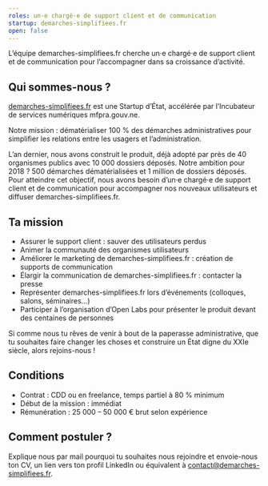 ```yaml
---
roles: un·e chargé·e de support client et de communication
startup: demarches-simplifiees.fr
open: false
---
```


L’équipe demarches-simplifiees.fr cherche un·e chargé·e de support client et de communication pour l’accompagner dans sa croissance d’activité.

<!--more-->

## Qui sommes-nous ?

[demarches-simplifiees.fr](https://www.demarches-simplifiees.fr) est une Startup d’État, accélérée par l’Incubateur de services numériques mfpra.gouv.ne.

Notre mission : dématérialiser 100 % des démarches administratives pour simplifier les relations entre les usagers et l’administration.

L’an dernier, nous avons construit le produit, déjà adopté par près de 40 organismes publics avec 10 000 dossiers déposés. Notre ambition pour 2018 ? 500 démarches dématérialisées et 1 million de dossiers déposés. Pour atteindre cet objectif, nous avons besoin d’un·e chargé·e de support client et de communication pour accompagner nos nouveaux utilisateurs et diffuser demarches-simplifiees.fr.

## Ta mission

- Assurer le support client : sauver des utilisateurs perdus
- Animer la communauté des organismes utilisateurs
- Améliorer le marketing de demarches-simplifiees.fr : création de supports de communication
- Élargir la communication de demarches-simplifiees.fr : contacter la presse
- Représenter demarches-simplifiees.fr lors d’événements (colloques, salons, séminaires…)
- Participer à l’organisation d’Open Labs pour présenter le produit devant des centaines de personnes

Si comme nous tu rêves de venir à bout de la paperasse administrative, que tu souhaites faire changer les choses et construire un État digne du XXIe siècle, alors rejoins-nous !

## Conditions

- Contrat : CDD ou en freelance, temps partiel à 80 % minimum
- Début de la mission : immédiat
- Rémunération : 25 000 – 50 000 € brut selon expérience

## Comment postuler ?

Explique nous par mail pourquoi tu souhaites nous rejoindre et envoie-nous ton CV, un lien vers ton profil LinkedIn ou équivalent à [contact@demarches-simplifiees.fr](mailto:contact@demarches-simplifiees.fr).
